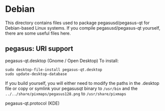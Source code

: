 
Debian
====================
This directory contains files used to package pegasusd/pegasus-qt
for Debian-based Linux systems. If you compile pegasusd/pegasus-qt yourself, there are some useful files here.

## pegasus: URI support ##


pegasus-qt.desktop  (Gnome / Open Desktop)
To install:

	sudo desktop-file-install pegasus-qt.desktop
	sudo update-desktop-database

If you build yourself, you will either need to modify the paths in
the .desktop file or copy or symlink your pegasusqt binary to `/usr/bin`
and the `../../share/pixmaps/pegasus128.png` to `/usr/share/pixmaps`

pegasus-qt.protocol (KDE)

